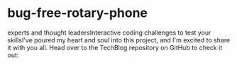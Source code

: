 # bug-free-rotary-phone
experts and thought leadersInteractive coding challenges to test your skillsI've poured my heart and soul into this project, and I'm excited to share it with you all. Head over to the TechBlog repository on GitHub to check it out:
